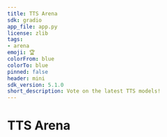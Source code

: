 ```yaml
---
title: TTS Arena
sdk: gradio
app_file: app.py
license: zlib
tags:
- arena
emoji: 🏆
colorFrom: blue
colorTo: blue
pinned: false
header: mini
sdk_version: 5.1.0
short_description: Vote on the latest TTS models!
---
```

# TTS Arena